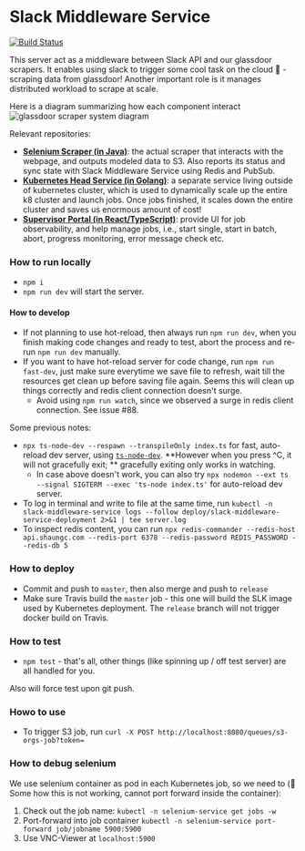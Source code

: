 # Slack Middleware Service

[![Build Status](https://travis-ci.com/rivernews/slack-middleware-server.svg?branch=master)](https://travis-ci.com/rivernews/slack-middleware-server)

This server act as a middleware between Slack API and our glassdoor scrapers. It enables using slack to trigger some cool task on the cloud 🚀 - scraping data from glassdoor! Another important role is it manages distributed workload to scrape at scale.

Here is a diagram summarizing how each component interact
![glassdoor scraper system diagram](https://iriversland2-media.s3.amazonaws.com/editor_uploads/case-studies/2020-11-23-46/glassdoor-scraper-diagram.png)

Relevant repositories:

- **[Selenium Scraper (in Java)](https://github.com/rivernews/review-scraper-java-development-environment)**: the actual scraper that interacts with the webpage, and outputs modeled data to S3. Also reports its status and sync state with Slack Middleware Service using Redis and PubSub.
- **[Kubernetes Head Service (in Golang)](https://github.com/rivernews/k8s-cluster-head-service)**: a separate service living outside of kubernetes cluster, which is used to dynamically scale up the entire k8 cluster and launch jobs. Once jobs finished, it scales down the entire cluster and saves us enormous amount of cost!
- **[Supervisor Portal (in React/TypeScript)](https://github.com/rivernews/supervisor-scraper-job-queue)**: provide UI for job observability, and help manage jobs, i.e., start single, start in batch, abort, progress monitoring, error message check etc.


### How to run locally

- `npm i`
- `npm run dev` will start the server.

#### How to develop
- If not planning to use hot-reload, then always run `npm run dev`, when you finish making code changes and ready to test, abort the process and re-run `npm run dev` manually.
- If you want to have hot-reload server for code change, run `npm run fast-dev`, just make sure everytime we save file to refresh, wait till the resources get clean up before saving file again. Seems this will clean up things correctly and redis client connection doesn't surge.
  - Avoid using `npm run watch`, since we observed a surge in redis client connection. See issue #88.

Some previous notes:
- `npx ts-node-dev --respawn --transpileOnly index.ts` for fast, auto-reload dev server, using [`ts-node-dev`](https://www.npmjs.com/package/ts-node-dev). **However when you press ^C, it will not gracefully exit; ** gracefully exiting only works in watching.
    - In case above doesn't work, you can also try `npx nodemon --ext ts --signal SIGTERM --exec 'ts-node index.ts'` for auto-reload dev server.
- To log in terminal and write to file at the same time, run `kubectl -n slack-middleware-service logs --follow deploy/slack-middleware-service-deployment 2>&1 | tee server.log`
- To inspect redis content, you can run `npx redis-commander --redis-host api.shaungc.com --redis-port 6378 --redis-password REDIS_PASSWORD --redis-db 5`

### How to deploy
- Commit and push to `master`, then also merge and push to `release`
- Make sure Travis build the `master` job - this one will build the SLK image used by Kubernetes deployment. The `release` branch will not trigger docker build on Travis.

### How to test

- `npm test` - that's all, other things (like spinning up / off test server) are all handled for you.

Also will force test upon git push.

### Howo to use

- To trigger S3 job, run `curl -X POST http://localhost:8080/queues/s3-orgs-job?token=`

### How to debug selenium

We use selenium container as pod in each Kubernetes job, so we need to (🛑 Some how this is not working, cannot port forward inside the container):
1. Check out the job name: `kubectl -n selenium-service get jobs -w`
1. Port-forward into job container `kubectl -n selenium-service port-forward job/jobname 5900:5900`
1. Use VNC-Viewer at `localhost:5900`
